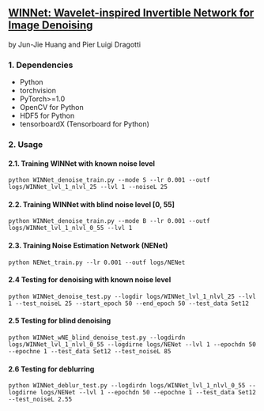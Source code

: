## [WINNet: Wavelet-inspired Invertible Network for Image Denoising](https://arxiv.org/pdf/2109.06381.pdf)
by Jun-Jie Huang and Pier Luigi Dragotti

### 1. Dependencies
* Python
* torchvision
* PyTorch>=1.0
* OpenCV for Python
* HDF5 for Python
* tensorboardX (Tensorboard for Python)

### 2. Usage
#### 2.1. Training WINNet with known noise level
```python WINNet_denoise_train.py --mode S --lr 0.001 --outf logs/WINNet_lvl_1_nlvl_25 --lvl 1 --noiseL 25```

#### 2.2. Training WINNet with blind noise level [0, 55]
```python WINNet_denoise_train.py --mode B --lr 0.001 --outf logs/WINNet_lvl_1_nlvl_0_55 --lvl 1```

#### 2.3. Training Noise Estimation Network (NENet)
```python NENet_train.py --lr 0.001 --outf logs/NENet```

#### 2.4 Testing for denoising with known noise level
```python WINNet_denoise_test.py --logdir logs/WINNet_lvl_1_nlvl_25 --lvl 1 --test_noiseL 25 --start_epoch 50 --end_epoch 50 --test_data Set12```

#### 2.5 Testing for blind denoising
```python WINNet_wNE_blind_denoise_test.py --logdirdn logs/WINNet_lvl_1_nlvl_0_55 --logdirne logs/NENet --lvl 1 --epochdn 50 --epochne 1 --test_data Set12 --test_noiseL 85```

#### 2.6 Testing for deblurring
```python WINNet_deblur_test.py --logdirdn logs/WINNet_lvl_1_nlvl_0_55 --logdirne logs/NENet --lvl 1 --epochdn 50 --epochne 1 --test_data Set12 --test_noiseL 2.55```

